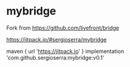# mybridge
Fork from https://github.com/livefront/bridge

https://jitpack.io/#sergioserra/mybridge

maven { url 'https://jitpack.io' }
implementation 'com.github.sergioserra:mybridge:v0.1'
